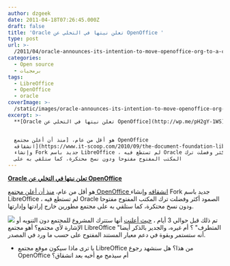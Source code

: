 ```yaml
---
author: dzgeek
date: 2011-04-18T07:26:45.000Z
draft: false
title: 'Oracle تعلن نيتها في التخلي عن OpenOffice '
type: post
url: >-
  /2011/04/oracle-announces-its-intention-to-move-openoffice-org-to-a-community-based-project/
categories:
  - Open source
  - برمجيات
tags:
  - LibreOffice
  - OpenOffice
  - oracle
coverImage: >-
  /static/images/oracle-announces-its-intention-to-move-openoffice-org-to-a-community-based-project/openoffice-logo-300x185.png
excerpt: >-
  **[Oracle تعلن نيتها في التخلي عن OpenOffice](http://wp.me/pH2gY-1WS)**


  هو أقل من عام، [منذ أن أعلن مجتمع OpenOffice
  انشقاقه](https://www.it-scoop.com/2010/09/the-document-foundation-libreoffice/)
  وإنشاء Fork جديد باسم LibreOffice ، لم تستطع فيه Oracle الصمود أكثر وفضلت ترك
  المكتب المفتوح مفتوحا ودون نسخ محتكرة، كما ستلقي به على
---
```

**[Oracle تعلن نيتها في التخلي عن OpenOffice](http://wp.me/pH2gY-1WS)**

هو أقل من عام، [منذ أن أعلن مجتمع OpenOffice انشقاقه](https://www.it-scoop.com/2010/09/the-document-foundation-libreoffice/) وإنشاء Fork جديد باسم LibreOffice ، لم تستطع فيه Oracle الصمود أكثر وفضلت ترك المكتب المفتوح مفتوحا ودون نسخ محتكرة، كما ستلقي به على مجتمع مطورين خارج إرادتها وإدارتها.

![](/static/images/oracle-announces-its-intention-to-move-openoffice-org-to-a-community-based-project/openoffice-logo-300x185.png) تم ذلك قبل حوالي 3 أيام ، [حيث أعلنت](http://www.marketwire.com/press-release/Oracle-Announces-Its-Intention-to-Move-OpenOfficeorg-to-a-Community-Based-Project-NASDAQ-ORCL-1428324.htm) أنها ستترك المشروع للمجتمع دون التنويه أو الإشارة لأي مجتمع؟ أهو مجتمع LibreOffice "المتطرف" ؟ أم غيره، والجدير بالذكر أيضا أنه ستستمر وبقوة في دعم معيار المستند المفتوح على حسب ما ورد في المصدر.

-   يا ترى ماذا سيكون موقع مجتمع LibreOffice من هذا؟ هل سنشهد رجوع OpenOffice أم سيذمج مع أخيه بعد انشقاق؟
